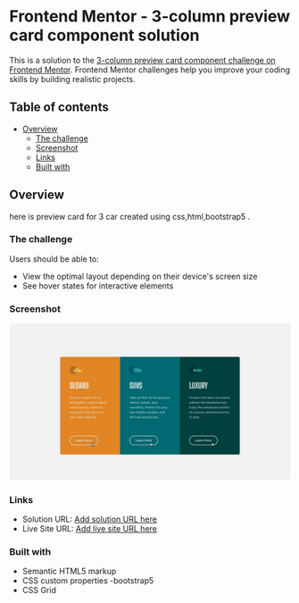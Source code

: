 # Frontend Mentor - 3-column preview card component solution

This is a solution to the [3-column preview card component challenge on Frontend Mentor](https://www.frontendmentor.io/challenges/3column-preview-card-component-pH92eAR2-). Frontend Mentor challenges help you improve your coding skills by building realistic projects. 

## Table of contents

- [Overview](#overview)
  - [The challenge](#the-challenge)
  - [Screenshot](#screenshot)
  - [Links](#links)
  - [Built with](#built-with)

## Overview
   here is preview card for 3 car created using css,html,bootstrap5 .
### The challenge

Users should be able to:

- View the optimal layout depending on their device's screen size
- See hover states for interactive elements

### Screenshot

![screenshoot](design\active-states.jpg)




### Links

- Solution URL: [Add solution URL here](https://your-solution-url.com)
- Live Site URL: [Add live site URL here](https://your-live-site-url.com)


### Built with

- Semantic HTML5 markup
- CSS custom properties
-bootstrap5
- CSS Grid


